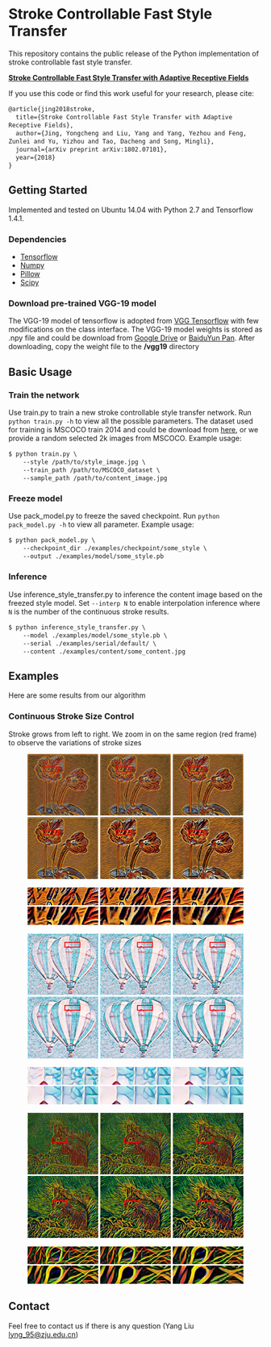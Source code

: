 ﻿# Stroke Controllable Fast Style Transfer

This repository contains the public release of the Python implementation of stroke controllable fast style transfer.

[**Stroke Controllable Fast Style Transfer with Adaptive Receptive Fields**](https://arxiv.org/abs/1802.07101)

If you use this code or find this work useful for your research, please cite:
```
@article{jing2018stroke,
  title={Stroke Controllable Fast Style Transfer with Adaptive Receptive Fields},
  author={Jing, Yongcheng and Liu, Yang and Yang, Yezhou and Feng, Zunlei and Yu, Yizhou and Tao, Dacheng and Song, Mingli},
  journal={arXiv preprint arXiv:1802.07101},
  year={2018}
}
```

## Getting Started

Implemented and tested on Ubuntu 14.04 with Python 2.7 and Tensorflow 1.4.1.

### Dependencies
* [Tensorflow](https://www.tensorflow.org/)
* [Numpy](www.numpy.org/)
* [Pillow](https://pypi.python.org/pypi/Pillow/)
* [Scipy](https://www.scipy.org/)

### Download pre-trained VGG-19 model
The VGG-19 model of tensorflow is adopted from [VGG Tensorflow](https://github.com/machrisaa/tensorflow-vgg) with few modifications on the class interface. The VGG-19 model weights is stored as .npy file and could be download from [Google Drive](https://drive.google.com/file/d/0BxvKyd83BJjYY01PYi1XQjB5R0E/view?usp=sharing) or [BaiduYun Pan](https://pan.baidu.com/s/1o9weflK). After downloading, copy the weight file to the **/vgg19** directory

## Basic Usage
### Train the network
Use train.py to train a new stroke controllable style transfer network. Run `python train.py -h` to view all the possible parameters. The dataset used for training is MSCOCO train 2014 and could be download from [here](http://cocodataset.org/#download), or we provide a random selected 2k images from MSCOCO. Example usage:

```
$ python train.py \
    --style /path/to/style_image.jpg \
    --train_path /path/to/MSCOCO_dataset \
    --sample_path /path/to/content_image.jpg
```

### Freeze model
Use pack_model.py to freeze the saved checkpoint. Run `python pack_model.py -h` to view all parameter. Example usage:

```
$ python pack_model.py \
    --checkpoint_dir ./examples/checkpoint/some_style \
    --output ./examples/model/some_style.pb
```

### Inference
Use inference_style_transfer.py to inference the content image based on the freezed style model. Set `--interp N` to enable interpolation inference where `N` is the number of the continuous stroke results.

```
$ python inference_style_transfer.py \
    --model ./examples/model/some_style.pb \
    --serial ./examples/serial/default/ \
    --content ./examples/content/some_content.jpg
```

## Examples
Here are some results from our algorithm

### Continuous Stroke Size Control
Stroke grows from left to right. We zoom in on the same region (red frame) to observe the variations of stroke sizes
<p align='center'>
    <img src='examples/readme_examples/continuous_control/1/1_rectangle.jpg' width='140'>
    <img src='examples/readme_examples/continuous_control/1/2_rectangle.jpg' width='140'>
    <img src='examples/readme_examples/continuous_control/1/3_rectangle.jpg' width='140'>
    <img src='examples/readme_examples/continuous_control/1/4_rectangle.jpg' width='140'>
    <img src='examples/readme_examples/continuous_control/1/5_rectangle.jpg' width='140'>
    <img src='examples/readme_examples/continuous_control/1/6_rectangle.jpg' width='140'>
</p>

<p align='center'>
    <img src='examples/readme_examples/continuous_control/1/1_detail.png' width='140'>
    <img src='examples/readme_examples/continuous_control/1/2_detail.png' width='140'>
    <img src='examples/readme_examples/continuous_control/1/3_detail.png' width='140'>
    <img src='examples/readme_examples/continuous_control/1/4_detail.png' width='140'>
    <img src='examples/readme_examples/continuous_control/1/5_detail.png' width='140'>
    <img src='examples/readme_examples/continuous_control/1/6_detail.png' width='140'>
</p>

<p align='center'>
    <img src='examples/readme_examples/continuous_control/2/1_rectangle.jpg' width='140'>
    <img src='examples/readme_examples/continuous_control/2/2_rectangle.jpg' width='140'>
    <img src='examples/readme_examples/continuous_control/2/3_rectangle.jpg' width='140'>
    <img src='examples/readme_examples/continuous_control/2/4_rectangle.jpg' width='140'>
    <img src='examples/readme_examples/continuous_control/2/5_rectangle.jpg' width='140'>
    <img src='examples/readme_examples/continuous_control/2/6_rectangle.jpg' width='140'>
</p>

<p align='center'>
    <img src='examples/readme_examples/continuous_control/2/1_detail.png' width='140'>
    <img src='examples/readme_examples/continuous_control/2/2_detail.png' width='140'>
    <img src='examples/readme_examples/continuous_control/2/3_detail.png' width='140'>
    <img src='examples/readme_examples/continuous_control/2/4_detail.png' width='140'>
    <img src='examples/readme_examples/continuous_control/2/5_detail.png' width='140'>
    <img src='examples/readme_examples/continuous_control/2/6_detail.png' width='140'>
</p>

<p align='center'>
    <img src='examples/readme_examples/continuous_control/3/1_rectangle.jpg' width='140'>
    <img src='examples/readme_examples/continuous_control/3/2_rectangle.jpg' width='140'>
    <img src='examples/readme_examples/continuous_control/3/3_rectangle.jpg' width='140'>
    <img src='examples/readme_examples/continuous_control/3/4_rectangle.jpg' width='140'>
    <img src='examples/readme_examples/continuous_control/3/5_rectangle.jpg' width='140'>
    <img src='examples/readme_examples/continuous_control/3/6_rectangle.jpg' width='140'>
</p>

<p align='center'>
    <img src='examples/readme_examples/continuous_control/3/1_detail.png' width='140'>
    <img src='examples/readme_examples/continuous_control/3/2_detail.png' width='140'>
    <img src='examples/readme_examples/continuous_control/3/3_detail.png' width='140'>
    <img src='examples/readme_examples/continuous_control/3/4_detail.png' width='140'>
    <img src='examples/readme_examples/continuous_control/3/5_detail.png' width='140'>
    <img src='examples/readme_examples/continuous_control/3/6_detail.png' width='140'>
</p>

## Contact

Feel free to contact us if there is any question (Yang Liu lyng_95@zju.edu.cn)
